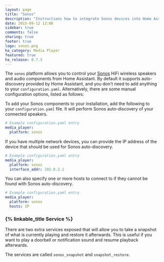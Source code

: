 ```yaml
---
layout: page
title: "Sonos"
description: "Instructions how to integrate Sonos devices into Home Assistant."
date: 2015-09-12 13:00
sidebar: true
comments: false
sharing: true
footer: true
logo: sonos.png
ha_category: Media Player
featured: true
ha_release: 0.7.3
---
```


The `sonos` platform allows you to control your [Sonos](http://www.sonos.com) HiFi wireless speakers and audio components from Home Assistant. By default it supports auto-discovery provided by Home Assistant, and you don't need to add anything to your `configuration.yaml`. Alternatively, there are some manual configuration options, listed as follows:

To add your Sonos components to your installation, add the following to your `configuration.yaml` file.  It will perform Sonos auto-discovery of your connected speakers.

```yaml
# Example configuration.yaml entry
media_player:
  platform: sonos
```

If you have multiple network devices, you can provide the IP address of the device that should be used for Sonos auto-discovery.

```yaml
# Example configuration.yaml entry
media_player:
  platform: sonos
  interface_addr: 192.0.2.1
```

You can also specify one or more hosts to connect to if they cannot be found with Sonos auto-discovery.

```yaml
# Example configuration.yaml entry
media_player:
  platform: sonos
  hosts: IP
```

### {% linkable_title Service %}

There are two extra services exposed that will allow you to take a snapshot of what is currently playing and restore it afterwards. This is useful if you want to play a doorbell or notification sound and resume playback afterwards.

The services are called `sonos_snapshot` and `snapshot_restore`.
